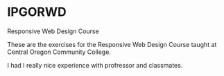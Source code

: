 # IPGORWD
Responsive Web Design Course

These are the exercises for the Responsive Web Design Course taught at Central Oregon Community College.

I had I really nice experience with profressor and classmates.
